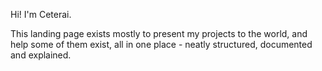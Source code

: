 Hi! I'm Ceterai.

This landing page exists mostly to present my projects to the world, and help some of them exist, all in one place - neatly structured, documented and explained.
